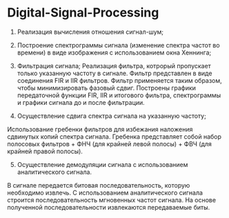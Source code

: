 # Digital-Signal-Processing

1) Реализация вычисления отношения сигнал-шум;

2) Построение спектрограммы сигнала (изменение спектра частот во времени) в виде изображения с использованием окна Хеннинга;

3) Фильтрация сигнала;
        Реализация фильтра, котрорый пропускает только указанную частоту в сигнале. Фильтр представлен в виде соединения FIR и  IIR фильтров. Фильтр применяется таким образом, чтобы минимизировать фазовый сдвиг. Построены графики передаточной функции FIR, IIR и итогового фильтра, спектрограммы и графики сигнала до и после фильтрации.



4) Осуществление сдвига спектра сигнала на указанную частоту;

Использование гребенки фильтров для избежания наложения сдвинутых копий спектра сигнала.
Гребенка представляет собой набор полосовых фильтров + ФНЧ (для крайней левой полосы) + ФВЧ (для крайней правой полосы).

5) Осуществление демодуляции сигнала с использованием аналитического сигнала.

В сигнале передается битовая последовательность, которую необходимо извлечь. С использованием аналитического сигнала строится последовательность мгновенных частот сигнала. На основе полученной последовательности извлекаются передаваемые биты.
